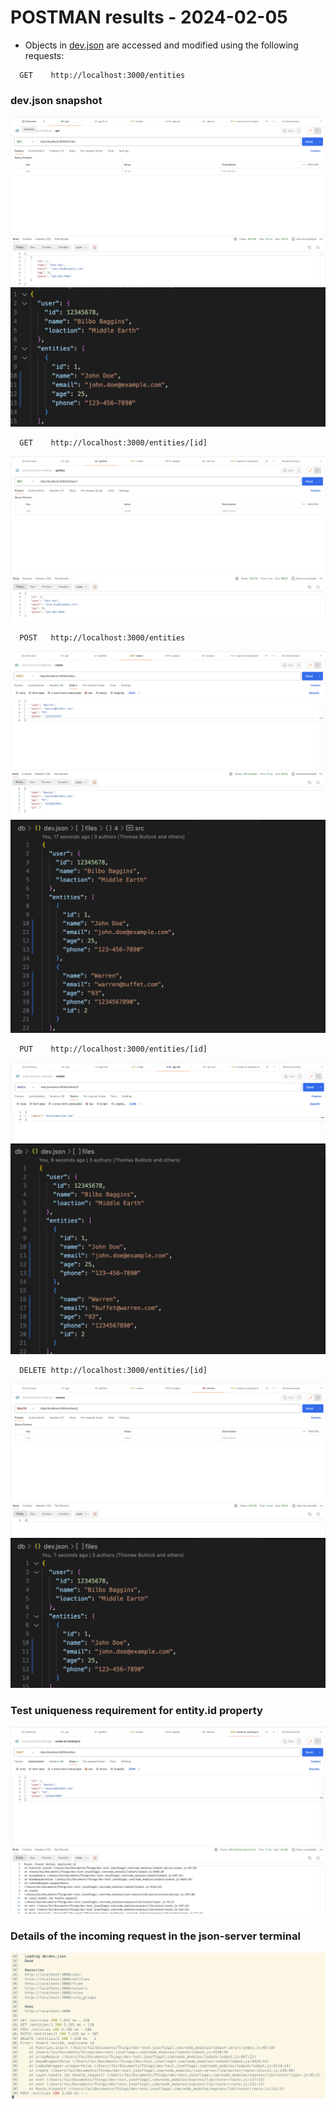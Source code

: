 

# POSTMAN results - 2024-02-05

-  Objects in [dev.json](db/dev.json) are accessed and modified using the following requests:

```
  GET    http://localhost:3000/entities  
```

### dev.json snapshot
![get](<Screenshot 2024-02-05 at 2.16.29 PM.png>)
![dev.json snapshot](<Screenshot 2024-02-05 at 2.16.09 PM.png>)

```
  GET    http://localhost:3000/entities/[id] 
```
![getOne](<Screenshot 2024-02-05 at 2.16.39 PM.png>)

```
  POST   http://localhost:3000/entities  
```
![create](<Screenshot 2024-02-05 at 2.17.00 PM.png>)
![dev.json snapshot](<Screenshot 2024-02-05 at 2.17.17 PM.png>)

```
  PUT    http://localhost:3000/entities/[id] 
```
![update](<Screenshot 2024-02-05 at 2.17.31 PM.png>)
![dev.json snapshot](<Screenshot 2024-02-05 at 2.17.42 PM.png>)

```
  DELETE http://localhost:3000/entities/[id] 
```
![remove](<Screenshot 2024-02-05 at 2.17.56 PM.png>)
![dev.json snapshot](<Screenshot 2024-02-05 at 2.18.03 PM.png>)

### Test uniqueness requirement for entity.id property
![create with existing ID](<Screenshot 2024-02-05 at 2.18.15 PM.png>)

### Details of the incoming request in the json-server terminal

![HTTP Status Codes and processing time](<Screenshot 2024-02-05 at 2.18.27 PM.png>)
